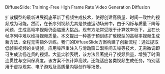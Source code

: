 DiffuseSlide: Training-Free High Frame Rate Video Generation Diffusion 

扩散模型的最新进展彻底革新了视频生成技术，使得创建高质量、时间一致性的视频成为可能。然而，在长序列视频尤其是快速运动场景中，由于闪烁与质量下降等问题，生成高帧率视频仍面临重大挑战。现有方法常受限于计算效率低下，且在长帧序列中难以维持视频质量。本文提出一种基于预训练扩散模型的高帧率视频生成新方法，全程无需额外训练。我们的DiffuseSlide方案构建了创新流程：通过提取低帧率视频的关键帧，应用噪声重注入与滑动窗口潜空间去噪等技术，无需微调即可生成流畅连贯的视频。大量实验表明，该方法显著提升了视频质量，增强了时间连贯性与空间保真度。该方案不仅计算高效，还能适应各类视频生成任务，特别适用于虚拟现实、电子游戏及高质量内容创作等场景。     